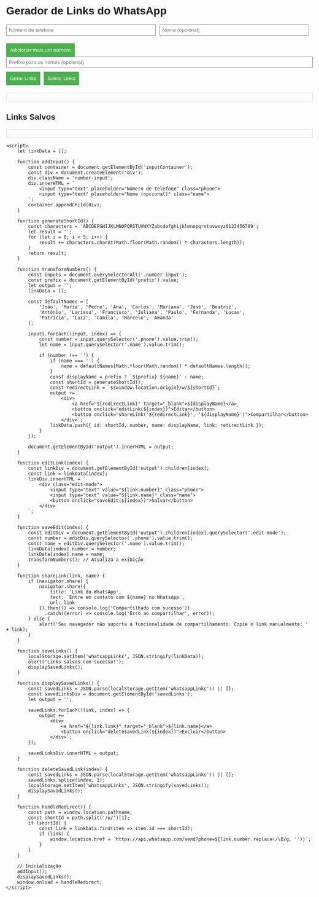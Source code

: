 <!DOCTYPE html>
<html lang="pt-BR">
<head>
    <meta charset="UTF-8">
    <meta name="viewport" content="width=device-width, initial-scale=1.0">
    <title>Gerador de Links do WhatsApp</title>
    <style>
        body {
            font-family: Arial, sans-serif;
            max-width: 800px;
            margin: 0 auto;
            padding: 20px;
        }
        textarea, input, select {
            width: 100%;
            margin-bottom: 10px;
            padding: 5px;
        }
        button {
            padding: 10px;
            background-color: #4CAF50;
            color: white;
            border: none;
            cursor: pointer;
            margin-right: 5px;
        }
        #output, #savedLinks {
            margin-top: 20px;
            border: 1px solid #ddd;
            padding: 10px;
        }
        .number-input {
            display: flex;
            margin-bottom: 10px;
        }
        .number-input input {
            flex-grow: 1;
            margin-right: 10px;
        }
        .edit-mode input {
            border: 2px solid #4CAF50;
        }
    </style>
</head>
<body>
    <h1>Gerador de Links do WhatsApp</h1>
    <div id="inputContainer">
        <div class="number-input">
            <input type="text" placeholder="Número de telefone" class="phone">
            <input type="text" placeholder="Nome (opcional)" class="name">
        </div>
    </div>
    <button onclick="addInput()">Adicionar mais um número</button>
    <input type="text" id="prefix" placeholder="Prefixo para os nomes (opcional)">
    <button onclick="transformNumbers()">Gerar Links</button>
    <button onclick="saveLinks()">Salvar Links</button>
    <div id="output"></div>
    <h2>Links Salvos</h2>
    <div id="savedLinks"></div>

    <script>
        let linkData = [];

        function addInput() {
            const container = document.getElementById('inputContainer');
            const div = document.createElement('div');
            div.className = 'number-input';
            div.innerHTML = `
                <input type="text" placeholder="Número de telefone" class="phone">
                <input type="text" placeholder="Nome (opcional)" class="name">
            `;
            container.appendChild(div);
        }

        function generateShortId() {
            const characters = 'ABCDEFGHIJKLMNOPQRSTUVWXYZabcdefghijklmnopqrstuvwxyz0123456789';
            let result = '';
            for (let i = 0; i < 5; i++) {
                result += characters.charAt(Math.floor(Math.random() * characters.length));
            }
            return result;
        }

        function transformNumbers() {
            const inputs = document.querySelectorAll('.number-input');
            const prefix = document.getElementById('prefix').value;
            let output = '';
            linkData = [];

            const defaultNames = [
                'João', 'Maria', 'Pedro', 'Ana', 'Carlos', 'Mariana', 'José', 'Beatriz',
                'Antônio', 'Larissa', 'Francisco', 'Juliana', 'Paulo', 'Fernanda', 'Lucas',
                'Patrícia', 'Luiz', 'Camila', 'Marcelo', 'Amanda'
            ];

            inputs.forEach((input, index) => {
                const number = input.querySelector('.phone').value.trim();
                let name = input.querySelector('.name').value.trim();

                if (number !== '') {
                    if (name === '') {
                        name = defaultNames[Math.floor(Math.random() * defaultNames.length)];
                    }
                    const displayName = prefix ? `${prefix} ${name}` : name;
                    const shortId = generateShortId();
                    const redirectLink = `${window.location.origin}/w/${shortId}`;
                    output += `
                        <div>
                            <a href="${redirectLink}" target="_blank">${displayName}</a>
                            <button onclick="editLink(${index})">Editar</button>
                            <button onclick="shareLink('${redirectLink}', '${displayName}')">Compartilhar</button>
                        </div>`;
                    linkData.push({ id: shortId, number, name: displayName, link: redirectLink });
                }
            });

            document.getElementById('output').innerHTML = output;
        }

        function editLink(index) {
            const linkDiv = document.getElementById('output').children[index];
            const link = linkData[index];
            linkDiv.innerHTML = `
                <div class="edit-mode">
                    <input type="text" value="${link.number}" class="phone">
                    <input type="text" value="${link.name}" class="name">
                    <button onclick="saveEdit(${index})">Salvar</button>
                </div>
            `;
        }

        function saveEdit(index) {
            const editDiv = document.getElementById('output').children[index].querySelector('.edit-mode');
            const number = editDiv.querySelector('.phone').value.trim();
            const name = editDiv.querySelector('.name').value.trim();
            linkData[index].number = number;
            linkData[index].name = name;
            transformNumbers(); // Atualiza a exibição
        }

        function shareLink(link, name) {
            if (navigator.share) {
                navigator.share({
                    title: 'Link do WhatsApp',
                    text: `Entre em contato com ${name} no WhatsApp`,
                    url: link
                }).then(() => console.log('Compartilhado com sucesso'))
                  .catch((error) => console.log('Erro ao compartilhar', error));
            } else {
                alert('Seu navegador não suporta a funcionalidade de compartilhamento. Copie o link manualmente: ' + link);
            }
        }

        function saveLinks() {
            localStorage.setItem('whatsappLinks', JSON.stringify(linkData));
            alert('Links salvos com sucesso!');
            displaySavedLinks();
        }

        function displaySavedLinks() {
            const savedLinks = JSON.parse(localStorage.getItem('whatsappLinks')) || [];
            const savedLinksDiv = document.getElementById('savedLinks');
            let output = '';

            savedLinks.forEach((link, index) => {
                output += `
                    <div>
                        <a href="${link.link}" target="_blank">${link.name}</a>
                        <button onclick="deleteSavedLink(${index})">Excluir</button>
                    </div>`;
            });

            savedLinksDiv.innerHTML = output;
        }

        function deleteSavedLink(index) {
            const savedLinks = JSON.parse(localStorage.getItem('whatsappLinks')) || [];
            savedLinks.splice(index, 1);
            localStorage.setItem('whatsappLinks', JSON.stringify(savedLinks));
            displaySavedLinks();
        }

        function handleRedirect() {
            const path = window.location.pathname;
            const shortId = path.split('/w/')[1];
            if (shortId) {
                const link = linkData.find(item => item.id === shortId);
                if (link) {
                    window.location.href = `https://api.whatsapp.com/send?phone=${link.number.replace(/\D/g, '')}`;
                }
            }
        }

        // Inicialização
        addInput();
        displaySavedLinks();
        window.onload = handleRedirect;
    </script>
</body>
</html> 
